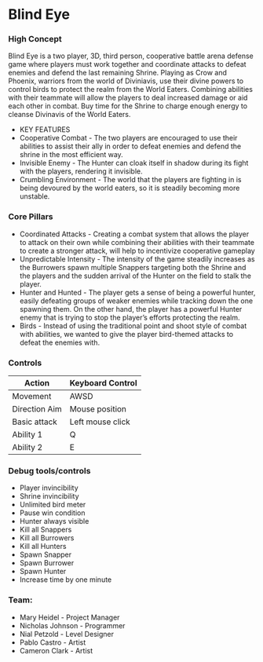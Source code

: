 # Blind Eye

### High Concept

Blind Eye is a two player, 3D, third person, cooperative battle arena defense game where players must work together and coordinate attacks to defeat enemies and defend the last remaining Shrine. Playing as Crow and Phoenix, warriors from the world of Diviniavis, use their divine powers to control birds to protect the realm from the World Eaters. Combining abilities with their teammate will allow the players to deal increased damage or aid each other in combat. Buy time for the Shrine to charge enough energy to cleanse Divinavis of the World Eaters.

* KEY FEATURES
* Cooperative Combat - The two players are encouraged to use their abilities to assist their ally in order to defeat enemies and defend the shrine in the most efficient way. 
* Invisible Enemy - The Hunter can cloak itself in shadow during its fight with the players, rendering it invisible.
* Crumbling Environment - The world that the players are fighting in is being devoured by the world eaters, so it is steadily becoming more unstable.

### Core Pillars
* Coordinated Attacks - Creating a combat system that allows the player to attack on their own while combining their abilities with their teammate to create a stronger attack, will help to incentivize cooperative gameplay
* Unpredictable Intensity - The intensity of the game steadily increases as the Burrowers spawn multiple Snappers targeting both the Shrine and the players and the sudden arrival of the Hunter on the field to stalk the player.
* Hunter and Hunted - The player gets a sense of being a powerful hunter, easily defeating groups of weaker enemies while tracking down the one spawning them. On the other hand, the player has a powerful Hunter enemy that is trying to stop the player’s efforts protecting the realm.
* Birds - Instead of using the traditional point and shoot style of combat with abilities, we wanted to give the player bird-themed attacks to defeat the enemies with.

### Controls

Action               | Keyboard Control  
---                  |---               
Movement             | AWSD            
Direction Aim        | Mouse position    
Basic attack         | Left mouse click  
Ability 1            | Q                 
Ability 2            | E                


### Debug tools/controls

* Player invincibility
* Shrine invincibility
* Unlimited bird meter
* Pause win condition
* Hunter always visible
* Kill all Snappers
* Kill all Burrowers
* Kill all Hunters
* Spawn Snapper
* Spawn Burrower
* Spawn Hunter
* Increase time by one minute

### Team:

* Mary Heidel - Project Manager
* Nicholas Johnson - Programmer
* Nial Petzold - Level Designer
* Pablo Castro - Artist
* Cameron Clark - Artist
